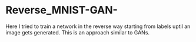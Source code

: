 # Reverse_MNIST-GAN-
Here I tried to train a network in the reverse way starting from labels uptil an image gets generated. This is an approach similar to GANs.
